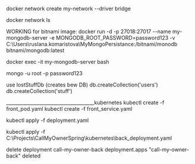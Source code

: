 docker network create my-network --driver bridge

docker network ls

WORKING for  bitnami image:
docker run -d -p 27018:27017 --name my-mongodb-server -e MONGODB_ROOT_PASSWORD=password123 -v C:\Users\ruslana.komaristova\MyMongoPersistance:/bitnami/monodb bitnami/mongodb:latest

docker exec -it my-mongodb-server  bash

mongo -u root -p password123

use lostStuffDb  (creates bew DB)
db.createCollection('users')
db.createCollection('stuff')


_____________________________________kubernetes
kubectl create -f front_pod.yaml
kubectl create -f front_service.yaml

kubectl apply -f deployment.yaml



kubectl apply -f  C:\Projects\CallMyOwnerSpring\kubernetes\back_deployment.yaml

delete deployment call-my-owner-back
deployment.apps "call-my-owner-back" deleted
